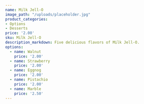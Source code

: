 ```yaml
---
name: Milk Jell-O
image_path: "/uploads/placeholder.jpg"
product_categories:
- Options
- Desserts
price: '2.00'
sku: Milk Jell-O
description_markdown: Five delicious flavors of Milk Jell-O.
options:
  - name: Walnut
    price: '2.00'
  - name: Strawberry
    price: '2.00'
  - name: Eggnog
    price: '2.00'
  - name: Pistachio
    price: '2.00'
  - name: Marble
    price: '2.50'
---
```

